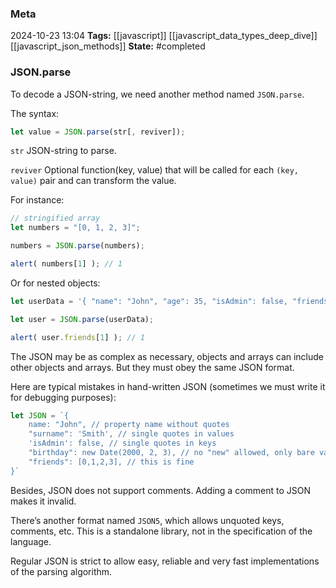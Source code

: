 ### Meta
2024-10-23 13:04
**Tags:** [[javascript]] [[javascript_data_types_deep_dive]] [[javascript_json_methods]]
**State:** #completed 

### JSON.parse
To decode a JSON-string, we need another method named `JSON.parse`.

The syntax:

```JavaScript title:app.js
let value = JSON.parse(str[, reviver]);
```

`str`
JSON-string to parse.

`reviver`
Optional function(key, value) that will be called for each `(key, value)` pair and can transform the value.

For instance:

```JavaScript title:app.js
// stringified array
let numbers = "[0, 1, 2, 3]";

numbers = JSON.parse(numbers);

alert( numbers[1] ); // 1
```

Or for nested objects:

```JavaScript title:app.js
let userData = '{ "name": "John", "age": 35, "isAdmin": false, "friends": [0,1,2,3] }';

let user = JSON.parse(userData);

alert( user.friends[1] ); // 1
```

The JSON may be as complex as necessary, objects and arrays can include other objects and arrays. But they must obey the same JSON format.

Here are typical mistakes in hand-written JSON (sometimes we must write it for debugging purposes):

```JavaScript title:app.js
let JSON = `{
	name: "John", // property name without quotes
	"surname": 'Smith', // single quotes in values
	'isAdmin': false, // single quotes in keys
	"birthday": new Date(2000, 2, 3), // no "new" allowed, only bare values
	"friends": [0,1,2,3], // this is fine
}`
```

Besides, JSON does not support comments. Adding a comment to JSON makes it invalid.

There’s another format named `JSON5`, which allows unquoted keys, comments, etc. This is a standalone library, not in the specification of the language.

Regular JSON is strict to allow easy, reliable and very fast implementations of the parsing algorithm.